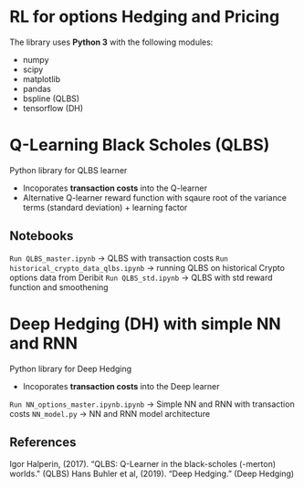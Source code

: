 # RL for options Hedging and Pricing

The library uses **Python 3** with the following modules:
- numpy 
- scipy 
- matplotlib 
- pandas 
- bspline (QLBS)
- tensorflow (DH)

# Q-Learning Black Scholes (QLBS)
Python library for QLBS learner 
- Incoporates **transaction costs** into the Q-learner 
- Alternative Q-learner reward function with sqaure root of the variance terms (standard deviation) + learning factor

## Notebooks 

```Run QLBS_master.ipynb``` -> QLBS with transaction costs
```Run historical_crypto_data_qlbs.ipynb``` -> running QLBS on historical Crypto options data from Deribit
```Run QLBS_std.ipynb``` -> QLBS with std reward function and smoothening

# Deep Hedging (DH) with simple NN and RNN
Python library for Deep Hedging
- Incoporates **transaction costs** into the Deep learner

```Run NN_options_master.ipynb.ipynb``` -> Simple NN and RNN with transaction costs
```NN_model.py``` -> NN and RNN model architecture

## References

Igor Halperin, (2017). “QLBS: Q-Learner in the black-scholes (-merton) worlds." (QLBS)
Hans Buhler et al, (2019). “Deep Hedging.”  (Deep Hedging)


